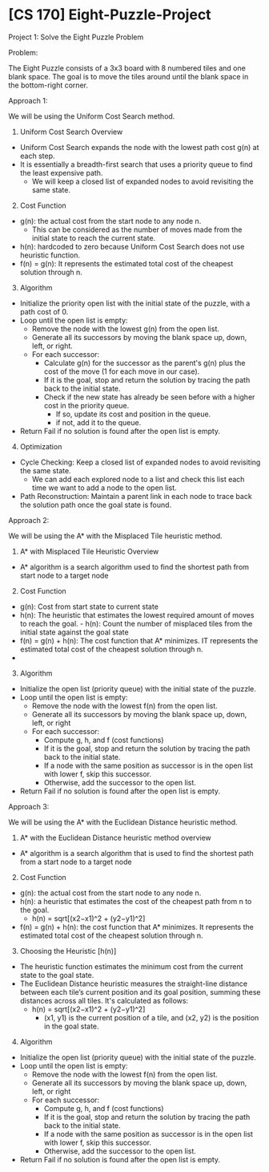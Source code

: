 # [CS 170] Eight-Puzzle-Project
Project 1: Solve the Eight Puzzle Problem

Problem: 

The Eight Puzzle consists of a 3x3 board with 8 numbered tiles and one blank space. The goal is to move the tiles around until the blank space in the bottom-right corner.


Approach 1: 

We will be using the Uniform Cost Search method.

1) Uniform Cost Search Overview

- Uniform Cost Search expands the node with the lowest path cost g(n) at each step.
- It is essentially a breadth-first search that uses a priority queue to find the least expensive path.
    - We will keep a closed list of expanded nodes to avoid revisiting the same state.

2) Cost Function

- g(n): the actual cost from the start node to any node n. 
    - This can be considered as the number of moves made from the initial state to reach the current state.
- h(n): hardcoded to zero because Uniform Cost Search does not use heuristic function.
- f(n) = g(n): It represents the estimated total cost of the cheapest solution through n.

3) Algorithm

- Initialize the priority open list with the initial state of the puzzle, with a path cost of 0.
- Loop until the open list is empty:
    - Remove the node with the lowest g(n) from the open list.
    - Generate all its successors by moving the blank space up, down, left, or right.
    - For each successor:
        - Calculate g(n) for the successor as the parent's g(n) plus the cost of the move (1 for each move in our case).
        - If it is the goal, stop and return the solution by tracing the path back to the initial state.
        - Check if the new state has already be seen before with a higher cost in the priority queue. 
            - If so, update its cost and position in the queue.
            - if not, add it to the queue.
- Return Fail if no solution is found after the open list is empty.

4) Optimization 

- Cycle Checking: Keep a closed list of expanded nodes to avoid revisiting the same state. 
    - We can add each explored node to a list and check this list each time we want to add a node to the open list.
- Path Reconstruction: Maintain a parent link in each node to trace back the solution path once the goal state is found.

Approach 2: 

We will be using the A* with the Misplaced Tile heuristic method.

1) A* with Misplaced Tile Heuristic Overview

- A* algorithm is a search algorithm used to find the shortest path from start node to a target node

2)  Cost Function

- g(n): Cost from start state to current state
- h(n): The heuristic that estimates the lowest required amount of moves to reach the goal.
      - h(n): Count the number of misplaced tiles from the initial state against the goal state
- f(n) = g(n) + h(n): The cost function that A* minimizes. IT represents the estimated total cost of the cheapest solution through n.
- 
3) Algorithm
  
- Initialize the open list (priority queue) with the initial state of the puzzle.
- Loop until the open list is empty:
    - Remove the node with the lowest f(n) from the open list.
    - Generate all its successors by moving the blank space up, down, left, or right
    - For each successor:
        - Compute g, h, and f (cost functions)
        - If it is the goal, stop and return the solution by tracing the path back to the initial state.
        - If a node with the same position as successor is in the open list with lower f, skip this successor.
        - Otherwise, add the successor to the open list.
- Return Fail if no solution is found after the open list is empty.


Approach 3: 

We will be using the A* with the Euclidean Distance heuristic method.

1) A* with the Euclidean Distance heuristic method overview

- A* algorithm is a search algorithm that is used to find the shortest path from a start node to a target node

2) Cost Function

- g(n): the actual cost from the start node to any node n.
- h(n): a heuristic that estimates the cost of the cheapest path from n to the goal. 
    - h(n) = sqrt[(x2​−x1​)^2 + (y2​−y1​)^2​]
- f(n) = g(n) + h(n): the cost function that A* minimizes. It represents the estimated total cost of the cheapest solution through n.

3) Choosing the Heuristic [h(n)]

- The heuristic function estimates the minimum cost from the current state to the goal state. 
- The Euclidean Distance heuristic measures the straight-line distance between each tile’s current position and its goal position, summing these distances across all tiles. It's calculated as follows:
    - h(n) = sqrt[(x2​−x1​)^2 + (y2​−y1​)^2​]
        - (x1, y1) is the current position of a tile, and (x2, y2) is the position in the goal state.

4) Algorithm

- Initialize the open list (priority queue) with the initial state of the puzzle.
- Loop until the open list is empty:
    - Remove the node with the lowest f(n) from the open list.
    - Generate all its successors by moving the blank space up, down, left, or right
    - For each successor:
        - Compute g, h, and f (cost functions)
        - If it is the goal, stop and return the solution by tracing the path back to the initial state.
        - If a node with the same position as successor is in the open list with lower f, skip this successor.
        - Otherwise, add the successor to the open list.
- Return Fail if no solution is found after the open list is empty.










